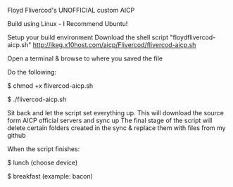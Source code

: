 Floyd Flivercod's UNOFFICIAL custom AICP

Build using Linux - I Recommend Ubuntu!

Setup your build environment
Download the shell script "floydflivercod-aicp.sh"
http://ikeg.x10host.com/aicp/Flivercod/flivercod-aicp.sh

Open a terminal & browse to where you saved the file 

Do the following:

  $ chmod +x flivercod-aicp.sh
  
  $ ./flivercod-aicp.sh

Sit back and let the script set everything up. This will download the source form AICP official servers and sync up
The final stage of the script will delete certain folders created in the sync & replace them with files from my github

When the script finishes:

$ lunch (choose device)

$ breakfast (example: bacon)
